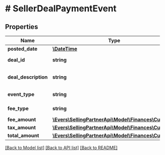 # # SellerDealPaymentEvent

## Properties

Name | Type | Description | Notes
------------ | ------------- | ------------- | -------------
**posted_date** | [**\DateTime**](\DateTime.md) |  | [optional]
**deal_id** | **string** | The unique identifier of the deal. | [optional]
**deal_description** | **string** | The internal description of the deal. | [optional]
**event_type** | **string** | The type of event: SellerDealComplete. | [optional]
**fee_type** | **string** | The type of fee: RunLightningDealFee. | [optional]
**fee_amount** | [**\Evers\SellingPartnerApi\Model\Finances\Currency**](Currency.md) |  | [optional]
**tax_amount** | [**\Evers\SellingPartnerApi\Model\Finances\Currency**](Currency.md) |  | [optional]
**total_amount** | [**\Evers\SellingPartnerApi\Model\Finances\Currency**](Currency.md) |  | [optional]

[[Back to Model list]](../../README.md#models) [[Back to API list]](../../README.md#endpoints) [[Back to README]](../../README.md)
